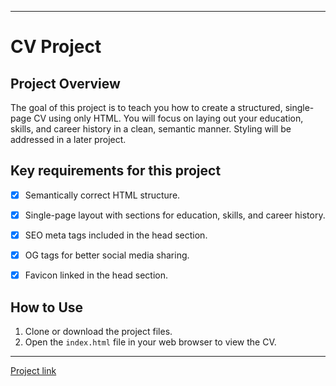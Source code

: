  ---
# CV Project

## Project Overview
The goal of this project is to teach you how to create a structured, single-page CV using only HTML. You will focus on laying out your education, skills, and career history in a clean, semantic manner. Styling will be addressed in a later project.

## Key requirements for this project
- [x] Semantically correct HTML structure.
- [x] Single-page layout with sections for education, skills, and career history.
- [x] SEO meta tags included in the head section.
- [x] OG tags for better social media sharing.
- [x] Favicon linked in the head section.


## How to Use
1. Clone or download the project files.
2. Open the `index.html` file in your web browser to view the CV.

 ---

[Project link](https://roadmap.sh/projects/single-page-cv)
